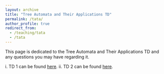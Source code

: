 ```yaml
---
layout: archive
title: "Tree Automata and Their Applications TD"
permalink: /tata/
author_profile: true
redirect_from:
  - /teaching/tata
  - /tata
---
```


This page is dedicated to the Tree Automata and Their Applications TD and any questions you may have regarding it.

i. TD 1 can be found [here](TD_tata1/TD1.pdf).
ii. TD 2 can be found [here](TD_tata2/TD2.pdf).
